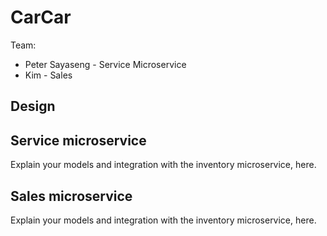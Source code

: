 # CarCar

Team:


* Peter Sayaseng - Service Microservice
* Kim - Sales


## Design

## Service microservice

Explain your models and integration with the inventory
microservice, here.

## Sales microservice

Explain your models and integration with the inventory
microservice, here.
